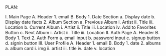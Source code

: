 PLAN:

I. Main Page
  A. Header
    1. email
  B. Body
    1. Date Section
      a. Display date
      b. Display date facts
    2. Album Section
      a. Previous Album
        i. Artist
        ii. Title
        iii. Location
      b. Current Album
        i. Artist
        ii. Title
        iii. Location
        iv. Add to Favorites Button
      c. Next Album
        i. Artist
        ii. Title
        iii. Location
II. Auth Page
  A. Header
  B. Body
    1. Text
    2. Auth Form
      a. email input
      b. password input
      c. signup button
      d. signin button
III. User Profile
  A. Header
    1. email
  B. Body
    1. date
    2. albums
      a. album card
        i. img
        ii. artist
        iii. title
        iv. date
        v. location